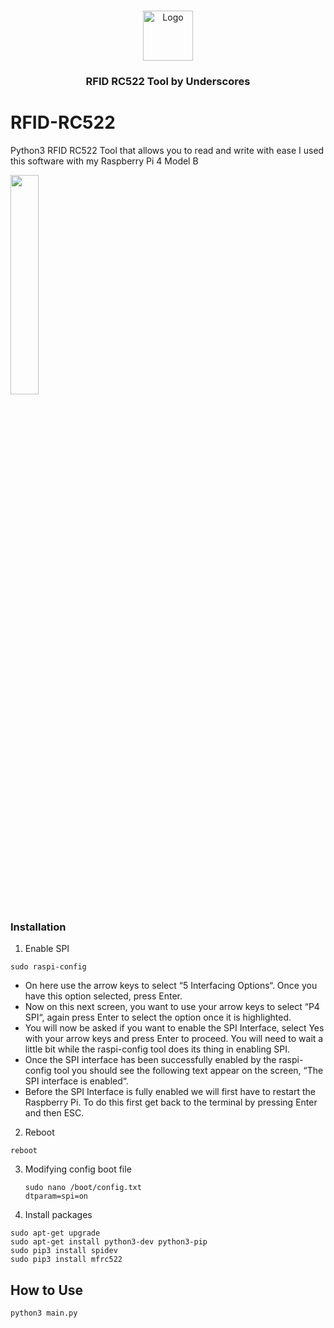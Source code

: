 <br />
<p align="center">
  <a href="https://github.com/itsunderscores">
    <img src="https://avatars.githubusercontent.com/u/84211119?s=400&u=acc77c1d7fe1d778bdcba08993ba0ca0249fa89f&v=4" alt="Logo" width="80" height="80">
  </a>

  <h3 align="center">RFID RC522 Tool by Underscores</h3>
</p>

# RFID-RC522
Python3 RFID RC522 Tool that allows you to read and write with ease
I used this software with my Raspberry Pi 4 Model B

<img src="https://i.imgur.com/7s6WmFz.png" width="30%" />


### Installation
1. Enable SPI
```
sudo raspi-config
```
* On here use the arrow keys to select “5 Interfacing Options“. Once you have this option selected, press Enter.
* Now on this next screen, you want to use your arrow keys to select “P4 SPI“, again press Enter to select the option once it is highlighted.
* You will now be asked if you want to enable the SPI Interface, select Yes with your arrow keys and press Enter to proceed. You will need to wait a little bit while the raspi-config tool does its thing in enabling SPI.
* Once the SPI interface has been successfully enabled by the raspi-config tool you should see the following text appear on the screen, “The SPI interface is enabled“.
* Before the SPI Interface is fully enabled we will first have to restart the Raspberry Pi. To do this first get back to the terminal by pressing Enter and then ESC.

2. Reboot
```
reboot
```

3. Modifying config boot file
   ```
   sudo nano /boot/config.txt
   dtparam=spi=on
   ```
   
4. Install packages
  ```sudo apt-get update
  sudo apt-get upgrade
  sudo apt-get install python3-dev python3-pip
  sudo pip3 install spidev
  sudo pip3 install mfrc522
  ```
  
## How to Use
```
python3 main.py
```
